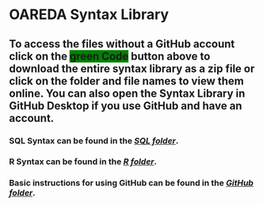 # OAREDA Syntax Library

## To access the files without a GitHub account click on the <span style="background-color: green;">green **Code**</span> button above to download the entire syntax library as a zip file or click on the folder and file names to view them online.  You can also open the Syntax Library in **GitHub Desktop** if you use GitHub and have an account.

### **SQL Syntax** can be found in the ***[SQL folder](https://github.com/betsyCC/OAREDA_Syntax_Library/tree/main/SQL)***.

### **R Syntax** can be found in the ***[R folder](https://github.com/betsyCC/OAREDA_Syntax_Library/tree/main/R)***.

### Basic instructions for using GitHub can be found in the ***[GitHub folder](https://github.com/betsyCC/OAREDA_Syntax_Library/tree/main/GitHub)***.
